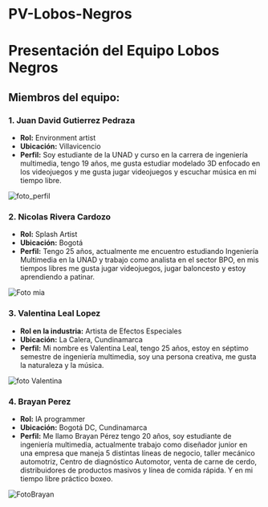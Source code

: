 # PV-Lobos-Negros
# Presentación del Equipo Lobos Negros

## **Miembros del equipo:**

### **1. Juan David Gutierrez Pedraza**  
- **Rol:** Environment artist  
- **Ubicación:** Villavicencio  
- **Perfil:** Soy estudiante de la UNAD y curso en la carrera de ingeniería multimedia, tengo 19 años, me gusta estudiar modelado 3D enfocado en los videojuegos y me gusta jugar videojuegos y escuchar música en mi tiempo libre.  

![foto_perfil](https://github.com/user-attachments/assets/757bb616-184b-4157-a367-0ec0b08eaec1)  

### **2. Nicolas Rivera Cardozo**  

- **Rol:** Splash Artist  
- **Ubicación:** Bogotá  
- **Perfil:** Tengo 25 años, actualmente me encuentro estudiando Ingeniería Multimedia en la UNAD y trabajo como analista en el sector BPO, en mis tiempos libres me gusta jugar videojuegos, jugar baloncesto y estoy aprendiendo a patinar.  

![Foto mia](https://github.com/user-attachments/assets/b2be6e58-4e6c-4bbe-a3ff-fc3506b4f609)  

### **3. Valentina Leal Lopez**  
- **Rol en la industria:** Artista de Efectos Especiales  
- **Ubicación:** La Calera, Cundinamarca  
- **Perfil:** Mi nombre es Valentina Leal, tengo 25 años, estoy en séptimo semestre de ingeniería multimedia, soy una persona creativa, me gusta la naturaleza y la música.  

![foto Valentina](https://github.com/user-attachments/assets/1723dd02-f215-4fb1-a1a2-c3bcd3f0ea6f)  

### **4. Brayan Perez**  
- **Rol:** IA programmer  
- **Ubicación:** Bogotá DC, Cundinamarca  
- **Perfil:** Me llamo Brayan Pérez tengo 20 años, soy estudiante de ingeniería multimedia, actualmente trabajo como diseñador junior en una empresa que maneja 5 distintas líneas de negocio, taller mecánico automotriz, Centro de diagnóstico Automotor, venta de carne de cerdo, distribuidores de productos masivos y línea de comida rápida. Y en mi tiempo libre práctico boxeo.  

![FotoBrayan](https://github.com/user-attachments/assets/2cd07997-335a-4d9e-bfe4-7a1bc9d2ca3d)  